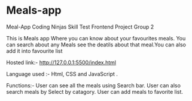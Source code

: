 # Meals-app
Meal-App
Coding Ninjas Skill Test Frontend Project Group 2

This is Meals app Where you can know about your favourites meals. You can search about any Meals see the deatils about that meal.You can also add it into favourite list

Hosted link:-
http://127.0.0.1:5500/index.html


Language used :-
Html, CSS and JavaScript .

Functions:-
User can see all the meals using Search bar.
User can also search meals by Select by catagory.
User can add meals to favorite list.


